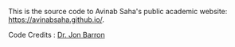 This is the source code to Avinab Saha's public academic website: https://avinabsaha.github.io/.


Code Credits : <a href="https://jonbarron.info/" target="_blank">Dr. Jon Barron </a>